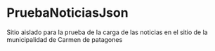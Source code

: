 # PruebaNoticiasJson
Sitio aislado para la prueba de la carga de las noticias en el sitio de la municipalidad de Carmen de patagones
